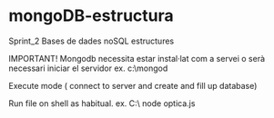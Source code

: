# mongoDB-estructura
Sprint_2 Bases de dades noSQL estructures 

IMPORTANT!
Mongodb necessita estar instal·lat com a servei o serà 
necessari iniciar el servidor ex. c:\mongod 

Execute mode ( connect to server and create and fill up database)

Run file on shell as habitual.
ex. 
        C:\ node optica.js
